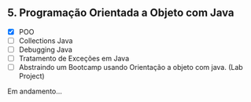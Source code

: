 ## 5. Programação Orientada a Objeto com Java 

- [x] POO
- [ ] Collections Java
- [ ] Debugging Java
- [ ] Tratamento de Exceções em Java
- [ ] Abstraindo um Bootcamp usando Orientação a objeto com java. (Lab Project)

Em andamento...
